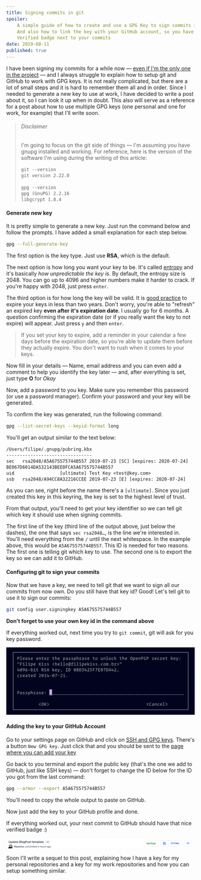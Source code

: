 ```yaml
---
title: Signing commits in git
spoiler:
    A simple guide of how to create and use a GPG Key to sign commits in git —
    And also how to link the key with your GitHub account, so you have a nice
    Verified badge next to your commits
date: 2019-08-11
published: true
---
```


I have been signing my commits for a while now —
[even if I'm the only one in the project](https://github.com/filipekiss/dotfiles/commits/master)
— and I always struggle to explain how to setup git and GitHub to work with GPG
keys. It is not really complicated, but there are a lot of small steps and it is
hard to remember them all and in order. Since I needed to generate a new key to
use at work, I have decided to write a post about it, so I can look it up when
in doubt. This also will serve as a reference for a post about how to use
multiple GPG keys (one personal and one for work, for example) that I'll write
soon.

> ###### Disclaimer
>
> I'm going to focus on the git side of things — I'm assuming you have gnupg
> installed and working. For reference, here is the version of the software I'm
> using during the writing of this article:
>
> ```
> git --version
> git version 2.22.0
>
> gpg --version
> gpg (GnuPG) 2.2.16
> libgcrypt 1.8.4
> ```

#### Generate new key

It is pretty simple to generate a new key. Just run the command below and follow
the prompts. I have added a small explanation for each step below.

```sh
gpg --full-generate-key
```

The first option is the key type. Just use **RSA**, which is the default.

The next option is how long you want your key to be. It's called
[entropy](https://en.wikipedia.org/wiki/Password_strength#Entropy_as_a_measure_of_password_strength)
and it's basically _how unpredictable the key is_. By default, the entropy size
is 2048. You can go up to 4096 and higher numbers make it harder to crack. If
you're happy with 2048, just press `enter`.

The third option is for how long the key will be valid. It is
[good practice](https://riseup.net/en/security/message-security/openpgp/best-practices#use-an-expiration-date-less-than-two-years)
to expire your keys in less than two years. Don't worry, you're able to
"refresh" an expired key **even after it's expiration date**. I usually go for 6
months. A question confirming the expiration date (or if you really want the key
to not expire) will appear. Just press `y` and then `enter`.

> If you set your key to expire, add a reminder in your calendar a few days
> before the expiration date, so you're able to update them before they actually
> expire. You don't want to rush when it comes to your keys.

Now fill in your details — Name, email address and you can even add a comment to
help you identify the key later — and, after everything is set, just type **O**
for _Okay_

Now, add a password to you key. Make sure you remember this password (or use a
password manager). Confirm your password and your key will be generated.

To confirm the key was generated, run the following command:

```sh
gpg --list-secret-keys --keyid-format long
```

You'll get an output similar to the text below:

```
/Users/filipe/.gnupg/pubring.kbx
--------------------------------
sec   rsa2048/A5A675575744B557 2019-07-23 [SC] [expires: 2020-07-24]
BE067D6014DA532143BEE0FCA5A675575744B557
uid                 [ultimate] Test Key <test@key.com>
ssb   rsa2048/A94CC8A32216CCEE 2019-07-23 [E] [expires: 2020-07-24]
```

As you can see, right before the name there's a `[ultimate]`. Since you just
created this key in this keyring, the key is set to the highest level of trust.

From that output, you'll need to get your key identifier so we can tell git
which key it should use when signing commits.

The first line of the key (third line of the output above, just below the
dashes), the one that says `sec rsa2048…`, is the line we're interested in.
You'll need everything from the `/` until the next whitespace. In the example
above, this would be `A5A675575744B557`. This ID is needed for two reasons. The
first one is telling git which key to use. The second one is to export the key
so we can add it to GitHub.

#### Configuring git to sign your commits

Now that we have a key, we need to tell git that we want to sign all our commits
from now own. Do you still have that key id? Good! Let's tell git to use it to
sign our commits:

```sh
git config user.signingkey A5A675575744B557
```

**Don't forget to use your own key id in the command above**

If everything worked out, next time you try to `git commit`, git will ask for
you key password.

![Pinentry requesting the key password](./pinentry.png)

#### Adding the key to your GitHub Account

Go to your settings page on GitHub and click on
[SSH and GPG keys](https://GitHub.com/settings/keys). There's a button
`New GPG key`. Just click that and you should be sent to the
[page where you can add your key](https://GitHub.com/settings/gpg/new)

Go back to you terminal and export the public key (that's the one we add to
GitHub, just like SSH keys) — don't forget to change the ID below for the ID you
got from the last command:

```sh
gpg --armor --export A5A675575744B557
```

You'll need to copy the whole output to paste on GitHub.

Now just add the key to your GitHub profile and done.

If everything worked out, your next commit to GitHub should have that nice
verified badge :)

![GitHub Commit with the Verified Badge](./verified-commit.png)

Soon I'll write a sequel to this post, explaining how I have a key for my
personal repositories and a key for my work repositories and how you can setup
something similar.
